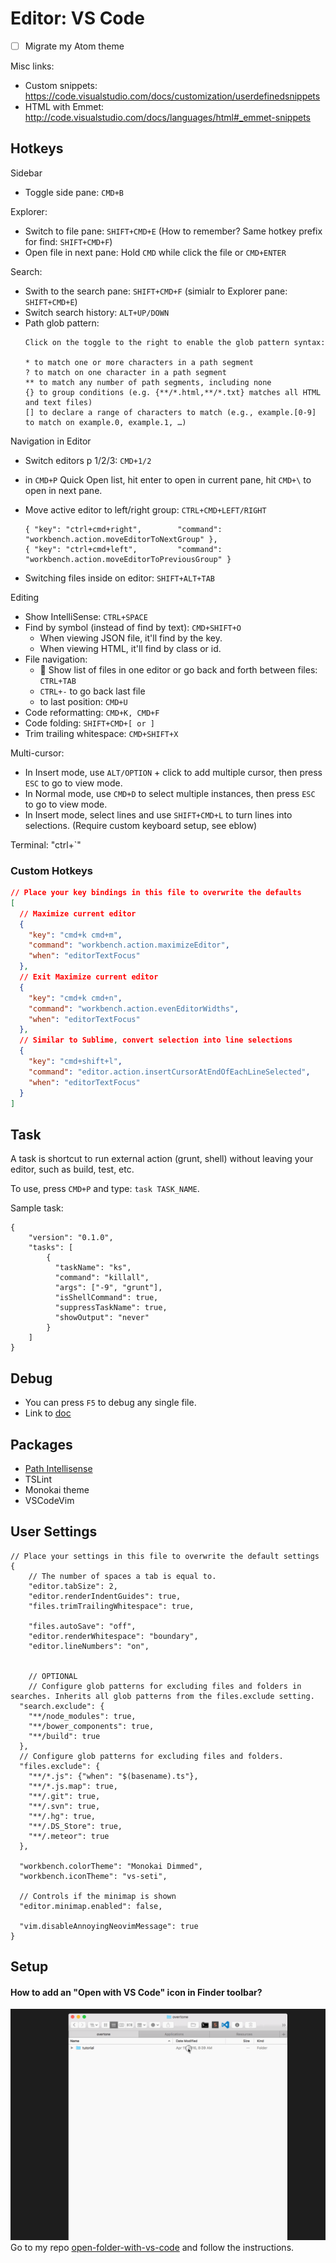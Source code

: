 # Editor: VS Code
- [ ] Migrate my Atom theme

Misc links:
- Custom snippets: https://code.visualstudio.com/docs/customization/userdefinedsnippets
- HTML with Emmet: http://code.visualstudio.com/docs/languages/html#_emmet-snippets


## Hotkeys

Sidebar
- Toggle side pane: `CMD+B`

Explorer:
- Switch to file pane: `SHIFT+CMD+E` (How to remember? Same hotkey prefix for find: `SHIFT+CMD+F`)
- Open file in next pane: Hold `CMD` while click the file or `CMD+ENTER`

Search:
- Swith to the search pane: `SHIFT+CMD+F` (simialr to Explorer pane: `SHIFT+CMD+E`)
- Switch search history: `ALT+UP/DOWN`
- Path glob pattern:
  ```
  Click on the toggle to the right to enable the glob pattern syntax:

  * to match one or more characters in a path segment
  ? to match on one character in a path segment
  ** to match any number of path segments, including none
  {} to group conditions (e.g. {**/*.html,**/*.txt} matches all HTML and text files)
  [] to declare a range of characters to match (e.g., example.[0-9] to match on example.0, example.1, …)
  ```

Navigation in Editor
- Switch editors p 1/2/3: `CMD+1/2`
- in `CMD+P` Quick Open list, hit enter to open in current pane, hit `CMD+\` to open in next pane.
- Move active editor to left/right group: `CTRL+CMD+LEFT/RIGHT`
  
  ```
  { "key": "ctrl+cmd+right",        "command": "workbench.action.moveEditorToNextGroup" },
  { "key": "ctrl+cmd+left",         "command": "workbench.action.moveEditorToPreviousGroup" }
  ```
- Switching files inside on editor: `SHIFT+ALT+TAB`  

Editing
- Show IntelliSense: `CTRL+SPACE`
- Find by symbol (instead of find by text): `CMD+SHIFT+O`
    - When viewing JSON file, it'll find by the key.
    - When viewing HTML, it'll find by class or id.
- File navigation:
  - :punch: Show list of files in one editor or go back and forth between files: `CTRL+TAB`
  - `CTRL+-` to go back last file
  - to last position: `CMD+U`
- Code reformatting: `CMD+K, CMD+F`
- Code folding: `SHIFT+CMD+[ or ]`
- Trim trailing whitespace: `CMD+SHIFT+X`

Multi-cursor:
- In Insert mode, use `ALT/OPTION` + click to add multiple cursor, then press `ESC` to go to view mode.
- In Normal mode, use `CMD+D` to select multiple instances, then press `ESC` to go to view mode.
- In Insert mode, select lines and use `SHIFT+CMD+L` to turn lines into selections. (Require custom keyboard setup, see eblow)



Terminal: "ctrl+`"

### Custom Hotkeys
```json
// Place your key bindings in this file to overwrite the defaults
[
  // Maximize current editor
  {
    "key": "cmd+k cmd+m",
    "command": "workbench.action.maximizeEditor",
    "when": "editorTextFocus"
  },
  // Exit Maximize current editor
  {
    "key": "cmd+k cmd+n",
    "command": "workbench.action.evenEditorWidths",
    "when": "editorTextFocus"
  },
  // Similar to Sublime, convert selection into line selections
  {
    "key": "cmd+shift+l",
    "command": "editor.action.insertCursorAtEndOfEachLineSelected",
    "when": "editorTextFocus"
  }
]
```

## Task
A task is shortcut to run external action (grunt, shell) without leaving your editor, such as build, test, etc.

To use, press `CMD+P` and type: `task TASK_NAME`.

Sample task:

```
{
    "version": "0.1.0",
    "tasks": [
        {
          "taskName": "ks",
          "command": "killall",
          "args": ["-9", "grunt"],
          "isShellCommand": true,
          "suppressTaskName": true,
          "showOutput": "never"
        }
    ]
}
```

## Debug
- You can press `F5` to debug any single file.
- Link to [doc](https://code.visualstudio.com/docs/editor/debugging)

## Packages
- [Path Intellisense](https://marketplace.visualstudio.com/items?itemName=christian-kohler.path-intellisense)
- TSLint
- Monokai theme
- VSCodeVim

## User Settings
```
// Place your settings in this file to overwrite the default settings
{
    // The number of spaces a tab is equal to.
    "editor.tabSize": 2,
    "editor.renderIndentGuides": true,
    "files.trimTrailingWhitespace": true,

    "files.autoSave": "off",
    "editor.renderWhitespace": "boundary",
    "editor.lineNumbers": "on",


    // OPTIONAL
    // Configure glob patterns for excluding files and folders in searches. Inherits all glob patterns from the files.exclude setting.
  "search.exclude": {
    "**/node_modules": true,
    "**/bower_components": true,
    "**/build": true
  },
  // Configure glob patterns for excluding files and folders.
  "files.exclude": {
    "**/*.js": {"when": "$(basename).ts"},
    "**/*.js.map": true,
    "**/.git": true,
    "**/.svn": true,
    "**/.hg": true,
    "**/.DS_Store": true,
    "**/.meteor": true
  },

  "workbench.colorTheme": "Monokai Dimmed",
  "workbench.iconTheme": "vs-seti",

  // Controls if the minimap is shown
  "editor.minimap.enabled": false,

  "vim.disableAnnoyingNeovimMessage": true
}
```

## Setup

#### How to add an "Open with VS Code" icon in Finder toolbar? 
![](/img/vscode-open-folder-from-toolbar.gif)
Go to my repo [open-folder-with-vs-code](https://github.com/hamxiaoz/open-folder-with-vs-code) and follow the instructions.
